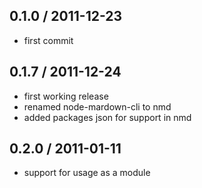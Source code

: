 
0.1.0 / 2011-12-23
------------------

* first commit

0.1.7 / 2011-12-24
------------------

* first working release 
* renamed node-mardown-cli to nmd
* added packages json for support in nmd

0.2.0 / 2011-01-11
------------------

* support for usage as a module


